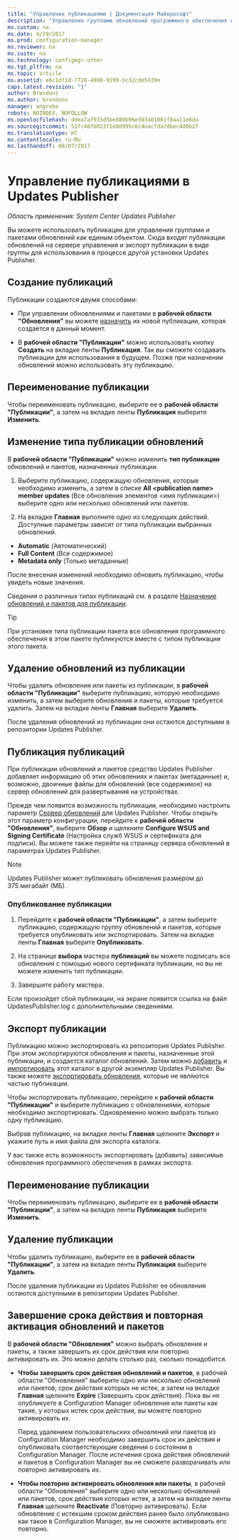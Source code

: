 ```yaml
---
title: "Управление публикациями | Документация Майкрософт"
description: "Управление группами обновлений программного обеспечения как публикацией с помощью System Center Updates Publisher"
ms.custom: na
ms.date: 4/29/2017
ms.prod: configuration-manager
ms.reviewer: na
ms.suite: na
ms.technology: configmgr-other
ms.tgt_pltfrm: na
ms.topic: article
ms.assetid: e6c1df1d-7728-4980-9199-bc32cde5439e
caps.latest.revision: "1"
author: Brenduns
ms.author: brenduns
manager: angrobe
robots: NOINDEX, NOFOLLOW
ms.openlocfilehash: ddea7af935d5be880b96e383401061f8aa11e6da
ms.sourcegitcommit: 51fc48fb023f1e8d995c6c4eacfda7dbec4d0b2f
ms.translationtype: HT
ms.contentlocale: ru-RU
ms.lasthandoff: 08/07/2017
---
```

# <a name="manage-publications-in-updates-publisher"></a>Управление публикациями в Updates Publisher

*Область применения: System Center Updates Publisher*

Вы можете использовать публикации для управления группами и пакетами обновлений как единым объектом. Сюда входят публикации обновлений на сервере управления и экспорт публикации в виде группы для использования в процессе другой установки Updates Publisher.

## <a name="create-publications"></a>Создание публикаций
Публикации создаются двумя способами:

-   При управлении обновлениями и пакетами в **рабочей области "Обновления"** вы можете [назначить](/sccm/sum/tools/manage-updates-with-updates-publisher#assign-updates-and-bundles-to-a-publication) их новой публикации, которая создается в данный момент.

-   В **рабочей области "Публикации"** можно использовать кнопку **Создать** на вкладке ленты **Публикация**. Так вы сможете создавать публикации для использования в будущем. Позже при назначении обновлений можно использовать эту публикацию.

## <a name="rename-a-publication"></a>Переименование публикации
Чтобы переименовать публикацию, выберите ее в **рабочей области "Публикации"**, а затем на вкладке ленты **Публикация** выберите **Изменить**.

## <a name="change-the-publication-type-of-updates-in-a-publication"></a>Изменение типа публикации обновлений
В **рабочей области "Публикации"** можно изменить **тип публикации** обновлений и пакетов, назначенных публикации.

1. Выберите публикацию, содержащую обновления, которые необходимо изменить, а затем в списке **All &lt;publication name> member updates** (Все обновления элементов <имя публикации>) выберите одно или несколько обновлений или пакетов.

2. На вкладке **Главная** выполните одно из следующих действий. Доступные параметры зависят от типа публикации выбранных обновлений.

  -   **Automatic** (Автоматический)
  -   **Full Content** (Все содержимое)
  -   **Metadata only** (Только метаданные)

После внесения изменений необходимо обновить публикацию, чтобы увидеть новые значения.

Сведения о различных типах публикаций см. в разделе [Назначение обновлений и пакетов для публикации](/sccm/sum/tools/manage-updates-with-updates-publisher#assign-updates-and-bundles-to-a-publication).

> [!TIP]    
> При установке типа публикации пакета все обновления программного обеспечения в этом пакете публикуются вместе с типом публикации этого пакета.

## <a name="remove-updates-from-a-publication"></a>Удаление обновлений из публикации
Чтобы удалить обновления или пакеты из публикации, в **рабочей области "Публикации"** выберите публикацию, которую необходимо изменить, а затем выберите обновления и пакеты, которые требуется удалить. Затем на вкладке ленты **Главная** выберите **Удалить**.

После удаления обновлений из публикации они остаются доступными в репозитории Updates Publisher.

## <a name="publish-publications"></a>Публикация публикаций
При публикации обновлений и пакетов средство Updates Publisher добавляет информацию об этих обновлениях и пакетах (метаданные) и, возможно, двоичные файлы для обновлений (все содержимое) на сервер обновлений для развертывания на устройствах.

Прежде чем появится возможность публикации, необходимо настроить параметр [Сервер обновлений](/sccm/sum/tools/updates-publisher-options#update-server) для Updates Publisher. Чтобы открыть этот параметр конфигурации, перейдите к **рабочей области "Обновления"**, выберите **Обзор** и щелкните **Configure WSUS and Signing Certificate** (Настройка служб WSUS и сертификата для подписи). Вы можете также перейти на страницу сервера обновлений в параметрах Updates Publisher.

> [!NOTE]   
> Updates Publisher может публиковать обновления размером до 375 мегабайт (МБ).

### <a name="to-publish-a-publication"></a>Опубликование публикации

1.  Перейдите к **рабочей области "Публикации"**, а затем выберите публикацию, содержащую группу обновлений и пакетов, которые требуется опубликовать или экспортировать. Затем на вкладке ленты **Главная** выберите **Опубликовать**.

2.  На странице **выбора** мастера **публикаций** вы можете подписать все обновления с помощью нового сертификата публикации, но вы не можете изменить тип публикации.

3.  Завершите работу мастера.

  Если произойдет сбой публикации, на экране появится ссылка на файл UpdatesPublisher.log с дополнительными сведениями.

## <a name="export-a-publication"></a>Экспорт публикации
Публикацию можно экспортировать из репозитория Updates Publisher. При этом экспортируются обновления и пакеты, назначенные этой публикации, и создается каталог обновлений. Затем можно [добавить](/sccm/sum/tools/updates-publisher-catalogs#add-software-update-catalogs) и [импортировать](/sccm/sum/tools/updates-publisher-catalogs#mport-updates) этот каталог в другой экземпляр Updates Publisher. Вы также можете [экспортировать обновления](/sccm/sum/tools/manage-updates-with-updates-publisher#export-updates), которые не являются частью публикации.

Чтобы экспортировать публикацию, перейдите к **рабочей области "Публикации"** и выберите публикацию с обновлениями, которые необходимо экспортировать. Одновременно можно выбрать только одну публикацию.

Выбрав публикацию, на вкладке ленты **Главная** щелкните **Экспорт** и укажите путь и имя файла для экспорта каталога.

У вас также есть возможность экспортировать (добавить) зависимые обновления программного обеспечения в рамках экспорта.

## <a name="rename-a-publication"></a>Переименование публикации
Чтобы переименовать публикацию, выберите ее в **рабочей области "Публикации"**, а затем на вкладке ленты **Публикация** выберите **Изменить**.

## <a name="delete-a-publication"></a>Удаление публикации
Чтобы удалить публикацию, выберите ее в **рабочей области "Публикации"**, а затем на вкладке ленты **Публикация** выберите **Удалить**.

После удаления публикации из Updates Publisher ее обновления остаются доступными в репозитории Updates Publisher.

## <a name="expire-or-reactivate-updates-and-bundles"></a>Завершение срока действия и повторная активация обновлений и пакетов
В **рабочей области "Обновления"** можно выбрать обновления и пакеты, а также завершить их срок действия или повторно активировать их. Это можно делать столько раз, сколько понадобится.

-   **Чтобы завершить срок действия обновлений и пакетов**, в рабочей области "Обновления" выберите одно или несколько обновлений или пакетов, срок действия которых не истек, а затем на вкладке **Главная** щелкните **Expire** (Завершить срок действия). Пока вы не опубликуете в Configuration Manager обновления или пакеты как такие, у которых истек срок действия, вы можете повторно активировать их.

    Перед удалением пользовательских обновлений или пакетов из Configuration Manager необходимо завершить срок их действия и опубликовать соответствующие сведения о состоянии в Configuration Manager. После истечения срока действия обновлений и пакетов в Configuration Manager вы не сможете разворачивать или повторно активировать их.

-   **Чтобы повторно активировать обновления или пакеты**, в рабочей области "Обновления" выберите одно или несколько обновлений или пакетов, срок действия которых истек, а затем на вкладке ленты **Главная** щелкните **Reactivate** (Повторно активировать). Если обновление с истекшим сроком действия ранее было опубликовано как такое в Configuration Manager, вы не сможете активировать его повторно.
